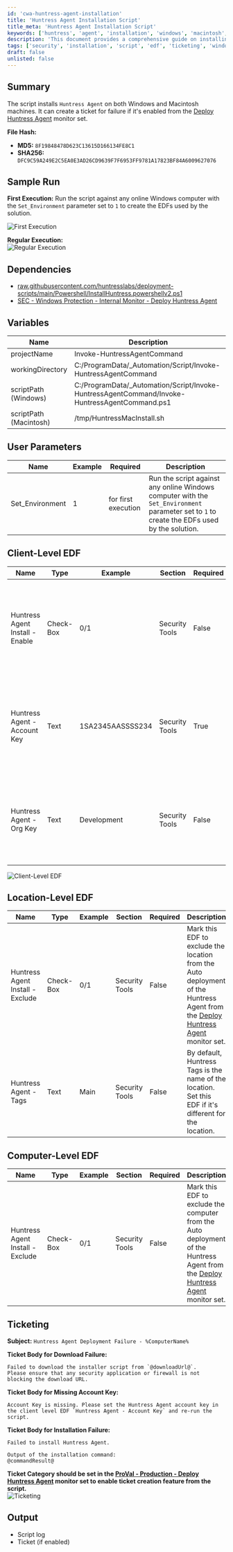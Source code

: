 ```yaml
---
id: 'cwa-huntress-agent-installation'
title: 'Huntress Agent Installation Script'
title_meta: 'Huntress Agent Installation Script'
keywords: ['huntress', 'agent', 'installation', 'windows', 'macintosh', 'ticketing']
description: 'This document provides a comprehensive guide on installing the Huntress Agent on Windows and Macintosh machines. It includes details on ticket creation for installation failures, sample runs, dependencies, user parameters, and EDF configurations for effective deployment.'
tags: ['security', 'installation', 'script', 'edf', 'ticketing', 'windows', 'macintosh']
draft: false
unlisted: false
---
```

## Summary

The script installs `Huntress Agent` on both Windows and Macintosh machines. It can create a ticket for failure if it's enabled from the [Deploy Huntress Agent](https://proval.itglue.com/DOC-5078775-16803099) monitor set.

**File Hash:**

- **MD5:** `8F19848478D623C13615D166134FE8C1`
- **SHA256:** `DFC9C59A249E2C5EA0E3AD26CD9639F7F6953FF9781A17823BF84A6009627076`

## Sample Run

**First Execution:** Run the script against any online Windows computer with the `Set_Environment` parameter set to `1` to create the EDFs used by the solution.

![First Execution](../../../static/img/Deploy-Huntress-Agent-Windows,-Mac/image_1.png)

**Regular Execution:**  
![Regular Execution](../../../static/img/Deploy-Huntress-Agent-Windows,-Mac/image_2.png)

## Dependencies

- [raw.githubusercontent.com/huntresslabs/deployment-scripts/main/Powershell/InstallHuntress.powershellv2.ps1](https://raw.githubusercontent.com/huntresslabs/deployment-scripts/main/Powershell/InstallHuntress.powershellv2.ps1)
- [SEC - Windows Protection - Internal Monitor - Deploy Huntress Agent](https://proval.itglue.com/DOC-5078775-16803099)

## Variables

| Name                    | Description                                               |
|-------------------------|-----------------------------------------------------------|
| projectName             | Invoke-HuntressAgentCommand                               |
| workingDirectory        | C:/ProgramData/_Automation/Script/Invoke-HuntressAgentCommand |
| scriptPath (Windows)    | C:/ProgramData/_Automation/Script/Invoke-HuntressAgentCommand/Invoke-HuntressAgentCommand.ps1 |
| scriptPath (Macintosh) | /tmp/HuntressMacInstall.sh                               |

## User Parameters

| Name              | Example | Required              | Description                                                                                                                                                              |
|-------------------|---------|-----------------------|--------------------------------------------------------------------------------------------------------------------------------------------------------------------------|
| Set_Environment    | 1       | for first execution    | Run the script against any online Windows computer with the `Set_Environment` parameter set to `1` to create the EDFs used by the solution.                          |

## Client-Level EDF

| Name                                 | Type      | Example         | Section        | Required | Description                                                                                                                                                                 |
|--------------------------------------|-----------|------------------|-----------------|----------|-----------------------------------------------------------------------------------------------------------------------------------------------------------------------------|
| Huntress Agent Install - Enable      | Check-Box | 0/1              | Security Tools  | False    | Mark this EDF to enable Auto deployment of the Huntress Agent from the [Deploy Huntress Agent](https://proval.itglue.com/DOC-5078775-16803099) monitor set.             |
| Huntress Agent - Account Key         | Text      | 1SA2345AASSSS234 | Security Tools  | True     | This is the Account Key that determines which Huntress Account an Agent should be associated with.                                                                         |
| Huntress Agent - Org Key             | Text      | Development       | Security Tools  | False    | By default, Huntress Organization key is the name of the client. Set this EDF if it's different for the client.                                                             |

![Client-Level EDF](../../../static/img/Deploy-Huntress-Agent-Windows,-Mac/image_3.png)

## Location-Level EDF

| Name                                 | Type      | Example         | Section        | Required | Description                                                                                                                                                                 |
|--------------------------------------|-----------|------------------|-----------------|----------|-----------------------------------------------------------------------------------------------------------------------------------------------------------------------------|
| Huntress Agent Install - Exclude     | Check-Box | 0/1              | Security Tools  | False    | Mark this EDF to exclude the location from the Auto deployment of the Huntress Agent from the [Deploy Huntress Agent](https://proval.itglue.com/DOC-5078775-16803099) monitor set. |
| Huntress Agent - Tags                | Text      | Main             | Security Tools  | False    | By default, Huntress Tags is the name of the location. Set this EDF if it's different for the location.                                                                    |

## Computer-Level EDF

| Name                                 | Type      | Example         | Section        | Required | Description                                                                                                                                                                 |
|--------------------------------------|-----------|------------------|-----------------|----------|-----------------------------------------------------------------------------------------------------------------------------------------------------------------------------|
| Huntress Agent Install - Exclude     | Check-Box | 0/1              | Security Tools  | False    | Mark this EDF to exclude the computer from the Auto deployment of the Huntress Agent from the [Deploy Huntress Agent](https://proval.itglue.com/DOC-5078775-16803099) monitor set. |

## Ticketing

**Subject:** `Huntress Agent Deployment Failure - %ComputerName%`

**Ticket Body for Download Failure:**  
```
Failed to download the installer script from `@downloadUrl@`.
Please ensure that any security application or firewall is not blocking the download URL.
```

**Ticket Body for Missing Account Key:**  
```
Account Key is missing. Please set the Huntress Agent account key in the client level EDF `Huntress Agent - Account Key` and re-run the script.
```

**Ticket Body for Installation Failure:**  
```
Failed to install Huntress Agent.

Output of the installation command: 
@commandResult@
```

**Ticket Category should be set in the [ProVal - Production - Deploy Huntress Agent](https://proval.itglue.com/DOC-5078775-16803099) monitor set to enable ticket creation feature from the script.**  
![Ticketing](../../../static/img/Deploy-Huntress-Agent-Windows,-Mac/image_4.png)

## Output

- Script log
- Ticket (if enabled)



